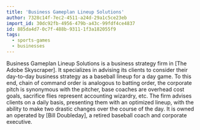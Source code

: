 ```yaml
---
title: 'Business Gameplan Lineup Solutions'
author: 7328c14f-7ec2-4511-a24d-29a1c5ce23eb
import_id: 30dc92fb-4956-479b-a43c-99fdf4ce4837
id: 885da4d7-0c7f-488b-9311-1f3a182055f9
tags:
  - sports-games
  - businesses
---
```

Business Gameplan Lineup Solutions is a business strategy firm in [The Adobe Skyscraper]. It specializes in advising its clients to consider their day-to-day business strategy as a baseball lineup for a day game. To this end, chain of command order is analogous to batting order, the corporate pitch is synonymous with the pitcher, base coaches are overhead cost goals, sacrifice flies represent accounting wizardry, etc. The firm advises clients on a daily basis, presenting them with an optimized lineup, with the ability to make two drastic changes over the course of the day. It is owned an operated by [Bill Doubleday], a retired baseball coach and corporate executive.

